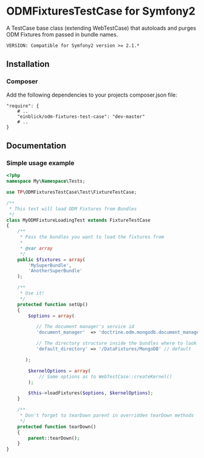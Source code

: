 # ODMFixturesTestCase for Symfony2

A TestCase base class (extending WebTestCase) that autoloads and purges ODM Fixtures from passed in bundle names.

    VERSION: Compatible for Symfony2 version >= 2.1.*


## Installation

### Composer

Add the following dependencies to your projects composer.json file:

    "require": {
        # ..
        "einblick/odm-fixtures-test-case": "dev-master"
        # ..
    }

## Documentation

### Simple usage example

```php
<?php
namespace My\Namespace\Tests;

use TP\ODMFixturesTestCase\Test\FixtureTestCase;

/**
 * This test will load ODM Fixtures from Bundles
 */
class MyODMFixtureLoadingTest extends FixtureTestCase
{
    /**
     * Pass the bundles you want to load the fixtures from
     *
     * @var array
     */
    public $fixtures = array(
        'MySuperBundle',
        'AnotherSuperBundle'
    );

    /**
     * Use it!
     */
    protected function setUp()
    {
        $options = array(

           // The document manager's service id
           'document_manager'  => 'doctrine.odm.mongodb.document_manager', // default

           // The directory structure inside the bundles where to look for Fixtures
           'default_directory' => '/DataFixtures/MongoDB' // default

       );

        $kernelOptions = array(
            // Same options as to WebTestCase::createKernel()
        );

        $this->loadFixtures($options, $kernelOptions);
    }

    /**
     * Don't forget to tearDown parent in overridden tearDown methods
     */
    protected function tearDown()
    {
        parent::tearDown();
    }
}
```
